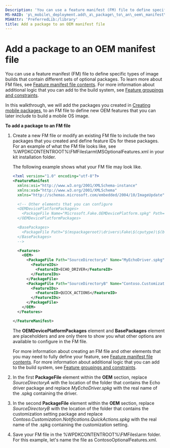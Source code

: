 ```yaml
---
Description: 'You can use a feature manifest (FM) file to define specific types of image builds that contain different sets of optional packages.'
MS-HAID: 'p\_mobile\_deployment.add\_a\_package\_to\_an\_oem\_manifest\_file'
MSHAttr: 'PreferredLib:/library'
title: Add a package to an OEM manifest file
---
```


# Add a package to an OEM manifest file


You can use a feature manifest (FM) file to define specific types of image builds that contain different sets of optional packages. To learn more about FM files, see [Feature manifest file contents](https://msdn.microsoft.com/library/windows/hardware/dn756745). For more information about additional logic that you can add to the build system, see [Feature groupings and constraints](https://msdn.microsoft.com/library/windows/hardware/dn756740).

In this walkthrough, we will add the packages you created in [Creating mobile packages](creating-mobile-packages.md), to an FM file to define new OEM features that you can later include to build a mobile OS image.

**To add a package to an FM file**

1.  Create a new FM file or modify an existing FM file to include the two packages that you created and define feature IDs for these packages. For an example of what the FM file looks like, see %WPDKCONTENTROOT%\\FMFiles\\arm\\MSOptionalFeatures.xml in your kit installation folder.

    The following example shows what your FM file may look like.

    ```XML
    <?xml version="1.0" encoding="utf-8"?>
    <FeatureManifest 
      xmlns:xsi="http://www.w3.org/2001/XMLSchema-instance" 
      xmlns:xsd="http://www.w3.org/2001/XMLSchema" 
      xmlns="http://schemas.microsoft.com/embedded/2004/10/ImageUpdate">

      <!-- Other elements that you can configure
      <OEMDevicePlatformPackages>
        <PackageFile Name="Microsoft.Fake.OEMDevicePlatform.spkg" Path="$(mspackageroot)\firmware\Fake\$(cputype)\$(buildtype)" Device="Fake"/>
      </OEMDevicePlatformPackages>

      <BasePackages>
        <PackageFile Path="$(mspackageroot)\drivers\Fake\$(cputype)\$(buildtype)" Name="Microsoft.Fake.AX88772.spkg"/>
      </BasePackages>
      -->

      <Features>  
        <OEM>  
          <PackageFile Path="SourceDirectoryA" Name="MyEchoDriver.spkg">  
            <FeatureIDs>  
              <FeatureID>ECHO_DRIVER</FeatureID>  
            </FeatureIDs>  
          </PackageFile>  
          <PackageFile Path="SourceDirectoryB" Name="Contoso.Customization.Notifications.QuickActions.spkg">  
            <FeatureIDs>  
              <FeatureID>QUICK_ACTIONS</FeatureID>  
            </FeatureIDs>  
          </PackageFile>  
        </OEM>  
      </Features> 

    </FeatureManifest>
    ```

    The **OEMDevicePlatformPackages** element and **BasePackages** element are placeholders and are only there to show you what other options are available to configure in the FM file.

    For more information about creating an FM file and other elements that you may need to fully define your feature, see [Feature manifest file contents](https://msdn.microsoft.com/library/windows/hardware/dn756745). For more information about additional logic that you can add to the build system, see [Feature groupings and constraints](https://msdn.microsoft.com/library/windows/hardware/dn756740).

2.  In the first **PackageFile** element within the **OEM** section, replace *SourceDirectoryA* with the location of the folder that contains the Echo driver package and replace *MyEchoDriver.spkg* with the real name of the .spkg containing the driver.

3.  In the second **PackageFile** element within the **OEM** section, replace *SourceDirectoryB* with the location of the folder that contains the customization setting package and replace *Contoso.Customization.Notifications.QuickActions.spkg* with the real name of the .spkg containing the customization setting.

4.  Save your FM file in the %WPDKCONTENTROOT%\\FMFiles\\arm folder. For this example, let's name the file as ContosoOptionalFeatures.xml.

 

 



